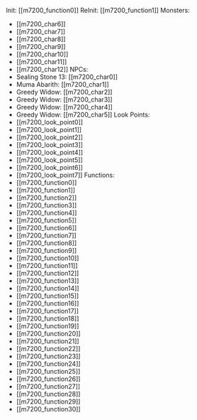 Init: [[m7200_function0]]
ReInit: [[m7200_function1]]
Monsters:
- [[m7200_char6]]
- [[m7200_char7]]
- [[m7200_char8]]
- [[m7200_char9]]
- [[m7200_char10]]
- [[m7200_char11]]
- [[m7200_char12]]
NPCs:
- Sealing Stone 13: [[m7200_char0]]
- Muma Abarith: [[m7200_char1]]
- Greedy Widow: [[m7200_char2]]
- Greedy Widow: [[m7200_char3]]
- Greedy Widow: [[m7200_char4]]
- Greedy Widow: [[m7200_char5]]
Look Points:
- [[m7200_look_point0]]
- [[m7200_look_point1]]
- [[m7200_look_point2]]
- [[m7200_look_point3]]
- [[m7200_look_point4]]
- [[m7200_look_point5]]
- [[m7200_look_point6]]
- [[m7200_look_point7]]
Functions:
- [[m7200_function0]]
- [[m7200_function1]]
- [[m7200_function2]]
- [[m7200_function3]]
- [[m7200_function4]]
- [[m7200_function5]]
- [[m7200_function6]]
- [[m7200_function7]]
- [[m7200_function8]]
- [[m7200_function9]]
- [[m7200_function10]]
- [[m7200_function11]]
- [[m7200_function12]]
- [[m7200_function13]]
- [[m7200_function14]]
- [[m7200_function15]]
- [[m7200_function16]]
- [[m7200_function17]]
- [[m7200_function18]]
- [[m7200_function19]]
- [[m7200_function20]]
- [[m7200_function21]]
- [[m7200_function22]]
- [[m7200_function23]]
- [[m7200_function24]]
- [[m7200_function25]]
- [[m7200_function26]]
- [[m7200_function27]]
- [[m7200_function28]]
- [[m7200_function29]]
- [[m7200_function30]]
